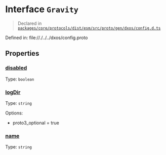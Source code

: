 # Interface `Gravity`
> Declared in [`packages/core/protocols/dist/esm/src/proto/gen/dxos/config.d.ts`]()

Defined in:
   file://./../../dxos/config.proto
## Properties
### [disabled]()
Type: <code>boolean</code>
### [logDir]()
Type: <code>string</code>

Options:
  - proto3_optional = true
### [name]()
Type: <code>string</code>